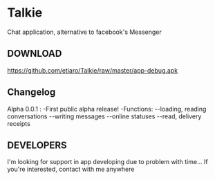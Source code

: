 # Talkie
Chat application, alternative to facebook's Messenger

## DOWNLOAD
https://github.com/etiaro/Talkie/raw/master/app-debug.apk

## Changelog
Alpha 0.0.1 :
-First public alpha release!
-Functions:
--loading, reading conversations
--writing messages
--online statuses
--read, delivery receipts

## DEVELOPERS
I'm looking for support in app developing due to problem with time... If you're interested, contact with me anywhere
